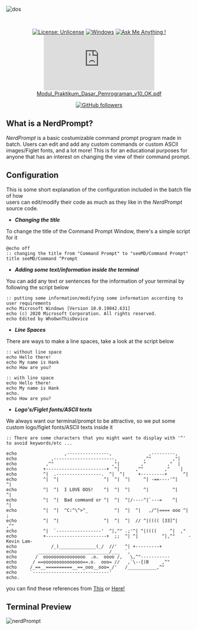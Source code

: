 ![dos](https://i.postimg.cc/x8KBhM9x/flampc.png)

<div align="center">
<br>

[![License: Unlicense](https://img.shields.io/badge/license-Unlicense-blue.svg)](http://unlicense.org/)
[![Windows](https://svgshare.com/i/ZhY.svg)](https://svgshare.com/i/ZhY.svg)
[![Ask Me Anything !](https://img.shields.io/badge/Ask%20me-anything-1abc9c.svg)](https://github.com/sysnojo)
[![GitHub commits](https://badgen.net/github/commits/Naereen/Strapdown.js)]()[Modul_Praktikum_Dasar_Pemrograman_v10_OK.pdf](https://github.com/sysnojo/NerdPrompt/files/9596338/Modul_Praktikum_Dasar_Pemrograman_v10_OK.pdf)

[![GitHub followers](https://img.shields.io/github/followers/Naereen.svg?style=social&label=Follow&maxAge=2592000)](https://github.com/sysnojo?tab=followers)

</div>

## What is a NerdPrompt?
*NerdPrompt* is a basic costumizable command prompt program made in batch.
Users can edit and add any custom commands or custom ASCII images/Figlet fonts, 
and a lot more! This is for an educational purposes for anyone that has
an interest on changing the view of their command prompt.

## Configuration
This is some short explanation of the configuration included in the batch file of how<br>
users can edit/modify their code as much as they like in the *NerdPrompt* source code.

- ***Changing the title***

To change the title of the Command Prompt Window, there's a simple script for it
```batch
@echo off
:: changing the title from "Command Prompt" to "seeMD/Command Prompt"
title seeMD/Command ^Prompt
```

- ***Adding some text/information inside the terminal***

You can add any text or sentences for the information of your terminal by following the script below
```batch
:: putting some information/modifying some information according to user requirements
echo Microsoft Windows [Version 10.0.19042.631]
echo (c) 2020 Microsoft Corporation. All rights reserved.
echo Edited by WhoOwnThisDevice
```

- ***Line Spaces***

There are ways to make a line spaces, take a look at the script below
```batch
:: without line space
echo Hello there!
echo My name is Hank
echo How are you?

:: with line space
echo Hello there!
echo My name is Hank
echo.
echo How are you?
```

- ***Logo's/Figlet fonts/ASCII texts***

We always want our terminal/prompt to be attractive, so we put some custom logo/figlet fonts/ASCII texts inside it
```batch
:: There are some characters that you might want to display with '^' to avoid keywords/etc ...

echo                  ,----------------,              ,---------,
echo             ,-----------------------,          ,^"        ,"|
echo           ,^"                      ,"|        ,"        ,"  |
echo          +-----------------------+  ^|      ,^"        ,"    |
echo          ^|  .-----------------.  ^|  ^|     +---------+      ^|
echo          ^|  ^|                 ^|  ^|  ^|     ^| -==----'^|      ^|
echo          ^|  ^|  I LOVE DOS!    ^|  ^|  ^|     ^|         ^|      ^|
echo          ^|  ^|  Bad command or ^|  ^|  ^|/----^|`---=    ^|      ^|
echo          ^|  ^|  ^C:^\^>^_          ^|  ^|  ^|   ,/^|==== ooo ^|      ;
echo          ^|  ^|                 ^|  ^|  ^|  // ^|(((( [33]^|    ,^"
echo          ^|  `-----------------'  ^|,^" .;'^| ^|((((     ^|  ,"
echo          +-----------------------+  ;;  ^| ^|         ^|,^"     -Kevin Lam-
echo             /_)______________(_/  //'   ^| +---------+
echo        ___________________________/___  `,
echo       /  oooooooooooooooo  .o.  oooo /,   \,^"-----------
echo      / ==ooooooooooooooo==.o.  ooo= //   ,`\--{)B     ,^"
echo     /_==__==========__==_ooo__ooo=_/'   /___________,^"
echo     `-----------------------------'
echo.
```
you can find these references from [This](asciiart.eu) or [Here!](https://patorjk.com/software/taag/#p=display&f=Graffiti&t=Type%20Something%20)
## Terminal Preview
![nerdPrompt](https://i.postimg.cc/WtcTJs1K/image-2022-09-18-142953896.png)
